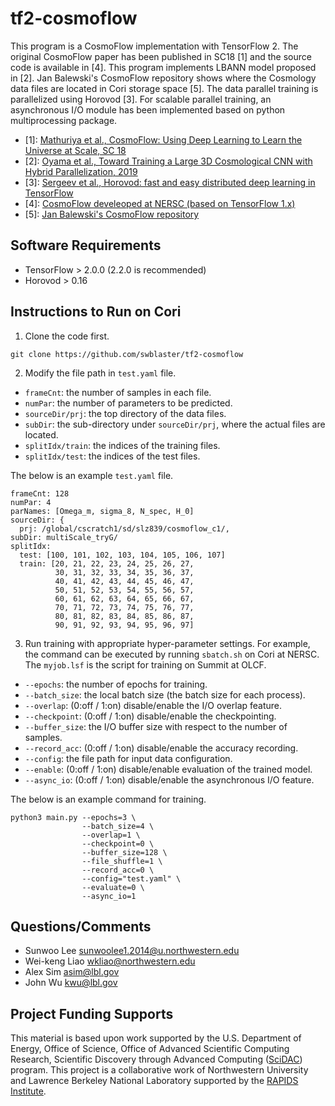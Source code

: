 # tf2-cosmoflow
This program is a CosmoFlow implementation with TensorFlow 2.
The original CosmoFlow paper has been published in SC18 [1] and the source code is available in [4].
This program implements LBANN model proposed in [2].
Jan Balewski's CosmoFlow repository shows where the Cosmology data files are located in Cori storage space [5].
The data parallel training is parallelized using Horovod [3].
For scalable parallel training, an asynchronous I/O module has been implemented based on python multiprocessing package.

  * [1]: [Mathuriya et al., CosmoFlow: Using Deep Learning to Learn the Universe at Scale, SC 18](https://arxiv.org/abs/1808.04728)
  * [2]: [Oyama et al., Toward Training a Large 3D Cosmological CNN with Hybrid Parallelization, 2019](https://www.osti.gov/servlets/purl/1548314)
  * [3]: [Sergeev et al., Horovod: fast and easy distributed deep learning in TensorFlow](https://github.com/horovod/horovod#citation)
  * [4]: [CosmoFlow develeoped at NERSC (based on TensorFlow 1.x)](https://urldefense.com/v3/__https://github.com/NERSC/CosmoFlow__;!!Dq0X2DkFhyF93HkjWTBQKhk!BmY4R1jYNnd3fYBHe8ShstXFYUMmeNTaiF8uHMreftTMDBdIaNvO_a2Pc-XM7JA6NYwlPK8EF2s4JlXm$)
  * [5]: [Jan Balewski's CosmoFlow repository](https://bitbucket.org/balewski/cosmoflow/src/master/)

## Software Requirements
  * TensorFlow > 2.0.0 (2.2.0 is recommended)
  * Horovod > 0.16

## Instructions to Run on Cori
1. Clone the code first.
```
git clone https://github.com/swblaster/tf2-cosmoflow
```

2. Modify the file path in `test.yaml` file.
* `frameCnt`: the number of samples in each file.
* `numPar`: the number of parameters to be predicted.
* `sourceDir/prj`: the top directory of the data files.
* `subDir`: the sub-directory under `sourceDir/prj`, where the actual files are located.
* `splitIdx/train`: the indices of the training files.
* `splitIdx/test`: the indices of the test files.

The below is an example `test.yaml` file.
```
frameCnt: 128
numPar: 4
parNames: [Omega_m, sigma_8, N_spec, H_0]
sourceDir: {
  prj: /global/cscratch1/sd/slz839/cosmoflow_c1/,
subDir: multiScale_tryG/
splitIdx:
  test: [100, 101, 102, 103, 104, 105, 106, 107]
  train: [20, 21, 22, 23, 24, 25, 26, 27,
          30, 31, 32, 33, 34, 35, 36, 37,
          40, 41, 42, 43, 44, 45, 46, 47,
          50, 51, 52, 53, 54, 55, 56, 57,
          60, 61, 62, 63, 64, 65, 66, 67,
          70, 71, 72, 73, 74, 75, 76, 77,
          80, 81, 82, 83, 84, 85, 86, 87,
          90, 91, 92, 93, 94, 95, 96, 97]
```

3. Run training with appropriate hyper-parameter settings.
For example, the command can be executed by running `sbatch.sh` on Cori at NERSC.
The `myjob.lsf` is the script for training on Summit at OLCF.

* `--epochs`: the number of epochs for training.
* `--batch_size`: the local batch size (the batch size for each process).
* `--overlap`: (0:off / 1:on) disable/enable the I/O overlap feature.
* `--checkpoint`: (0:off / 1:on) disable/enable the checkpointing.
* `--buffer_size`: the I/O buffer size with respect to the number of samples.
* `--record_acc`: (0:off / 1:on) disable/enable the accuracy recording.
* `--config`: the file path for input data configuration.
* `--enable`: (0:off / 1:on) disable/enable evaluation of the trained model.
* `--async_io`: (0:off / 1:on) disable/enable the asynchronous I/O feature.

The below is an example command for training.
```
python3 main.py --epochs=3 \
                --batch_size=4 \
                --overlap=1 \
                --checkpoint=0 \
                --buffer_size=128 \
                --file_shuffle=1 \
                --record_acc=0 \
                --config="test.yaml" \
                --evaluate=0 \
                --async_io=1
```

## Questions/Comments
  * Sunwoo Lee <sunwoolee1.2014@u.northwestern.edu>
  * Wei-keng Liao <wkliao@northwestern.edu>
  * Alex Sim <asim@lbl.gov>
  * John Wu <kwu@lbl.gov>

## Project Funding Supports
This material is based upon work supported by the U.S. Department of Energy, Office of Science, Office of Advanced Scientific Computing Research, Scientific Discovery through Advanced Computing ([SciDAC](https://urldefense.com/v3/__https://www.scidac.gov__;!!Dq0X2DkFhyF93HkjWTBQKhk!Cmym2evb4AzgPssUBMznqcWjp9PQWcJOGyWbQmtttMDADzfRazbFzh86OnJYEzqQAnCgznN6q0voRSjW$ )) program. This project is a collaborative work of Northwestern University and Lawrence Berkeley National Laboratory supported by the [RAPIDS Institute](https://urldefense.com/v3/__https://rapids.lbl.gov__;!!Dq0X2DkFhyF93HkjWTBQKhk!Cmym2evb4AzgPssUBMznqcWjp9PQWcJOGyWbQmtttMDADzfRazbFzh86OnJYEzqQAnCgznN6q5H2u8n8$ ).
